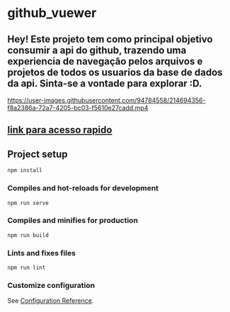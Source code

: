 # github_vuewer

## Hey! Este projeto tem como principal objetivo consumir a api do github, trazendo uma experiencia de navegação pelos arquivos e projetos de todos os usuarios da base de dados da api. Sinta-se a vontade para explorar :D.

https://user-images.githubusercontent.com/94784558/214694356-f8a2386a-72a7-4205-bc03-f5610e27cadd.mp4

## <a href="https://inczdan.github.io/github_vuewer/">link para acesso rapido</a>

## Project setup
```
npm install
```

### Compiles and hot-reloads for development
```
npm run serve
```

### Compiles and minifies for production
```
npm run build
```

### Lints and fixes files
```
npm run lint
```

### Customize configuration
See [Configuration Reference](https://cli.vuejs.org/config/).
